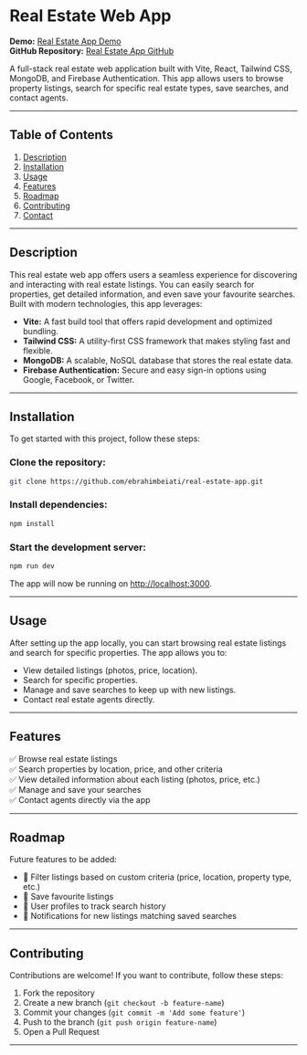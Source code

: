 # Real Estate Web App

**Demo:** [Real Estate App Demo](#)  
**GitHub Repository:** [Real Estate App GitHub](https://github.com/ebrahimbeiati/real-estate-app)

A full-stack real estate web application built with Vite, React, Tailwind CSS, MongoDB, and Firebase Authentication. This app allows users to browse property listings, search for specific real estate types, save searches, and contact agents.

---

## Table of Contents
1. [Description](#description)
2. [Installation](#installation)
3. [Usage](#usage)
4. [Features](#features)
5. [Roadmap](#roadmap)
6. [Contributing](#contributing)
7. [Contact](#contact)

---

## Description
This real estate web app offers users a seamless experience for discovering and interacting with real estate listings. You can easily search for properties, get detailed information, and even save your favourite searches. Built with modern technologies, this app leverages:

- **Vite:** A fast build tool that offers rapid development and optimized bundling.
- **Tailwind CSS:** A utility-first CSS framework that makes styling fast and flexible.
- **MongoDB:** A scalable, NoSQL database that stores the real estate data.
- **Firebase Authentication:** Secure and easy sign-in options using Google, Facebook, or Twitter.

---

## Installation
To get started with this project, follow these steps:

### Clone the repository:
```bash
git clone https://github.com/ebrahimbeiati/real-estate-app.git
```

### Install dependencies:
```bash
npm install
```

### Start the development server:
```bash
npm run dev
```

The app will now be running on [http://localhost:3000](http://localhost:3000).

---

## Usage
After setting up the app locally, you can start browsing real estate listings and search for specific properties. The app allows you to:

- View detailed listings (photos, price, location).
- Search for specific properties.
- Manage and save searches to keep up with new listings.
- Contact real estate agents directly.

---

## Features
✅ Browse real estate listings  
✅ Search properties by location, price, and other criteria  
✅ View detailed information about each listing (photos, price, etc.)  
✅ Manage and save your searches  
✅ Contact agents directly via the app  

---

## Roadmap
Future features to be added:
- 🔹 Filter listings based on custom criteria (price, location, property type, etc.)
- 🔹 Save favourite listings
- 🔹 User profiles to track search history
- 🔹 Notifications for new listings matching saved searches

---

## Contributing
Contributions are welcome! If you want to contribute, follow these steps:
1. Fork the repository
2. Create a new branch (`git checkout -b feature-name`)
3. Commit your changes (`git commit -m 'Add some feature'`)
4. Push to the branch (`git push origin feature-name`)
5. Open a Pull Request

---

